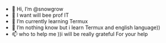 - 👋 Hi, I’m @snowgrow
- 👀 I want will bee prof IT
- 🌱 I’m currently learning Termux
- 💞️ I’m nothing know but i learn Termux and english language))
- 📫 who to help me ))i will be really grateful
For your help
